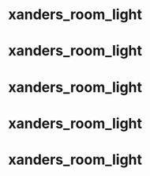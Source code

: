 # xanders_room_light
# xanders_room_light
# xanders_room_light
# xanders_room_light
# xanders_room_light
